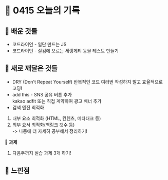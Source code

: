 # 🧸 0415 오늘의 기록
## 💙 배운 것들
* 코드라이언 - 일단 만드는 JS
* 코드라이언 - 실검에 오르는 세랭게티 동물 테스트 만들기

## 💚 새로 깨달은 것들
* DRY (Don't Repeat Yourself) 반복적인 코드 여러번 작성하지 말고 효율적으로 코딩!
* add this - SNS 공유 버튼 추가   
kakao adfit 또는 직접 계약하여 광고 배너 추가
* 검색 엔진 최적화
1. 내부 요소 최적화 (HTML, 컨텐츠, 메타태크 등)
2. 외부 요서 최적화(백링크 갯수 등)   
-> 나중에 더 자세히 공부해서 정리하기!

**📍 과제**
1. 다음주까지 실습 과제 3개 하기!

## 💜 느낀점
